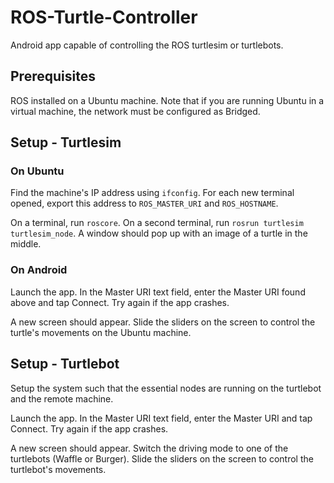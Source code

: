 # ROS-Turtle-Controller
Android app capable of controlling the ROS turtlesim or turtlebots.

## Prerequisites
ROS installed on a Ubuntu machine. Note that if you are running Ubuntu in a virtual machine, the network must be configured as Bridged.

## Setup - Turtlesim
### On Ubuntu
Find the machine's IP address using `ifconfig`. For each new terminal opened, export this address to `ROS_MASTER_URI` and `ROS_HOSTNAME`.

On a terminal, run `roscore`. On a second terminal, run `rosrun turtlesim turtlesim_node`. A window should pop up with an image of a turtle in the middle.

### On Android
Launch the app. In the Master URI text field, enter the Master URI found above and tap Connect. Try again if the app crashes.

A new screen should appear. Slide the sliders on the screen to control the turtle's movements on the Ubuntu machine.

## Setup - Turtlebot
Setup the system such that the essential nodes are running on the turtlebot and the remote machine.

Launch the app. In the Master URI text field, enter the Master URI and tap Connect. Try again if the app crashes.

A new screen should appear. Switch the driving mode to one of the turtlebots (Waffle or Burger). Slide the sliders on the screen to control the turtlebot's movements.
